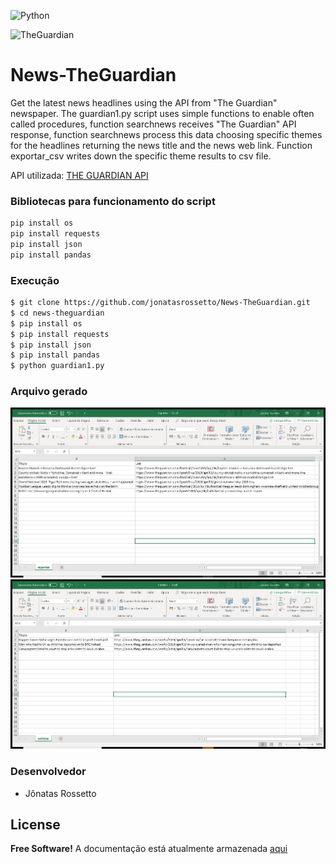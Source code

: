 ![Python](https://www.python.org/static/img/python-logo@2x.png)

![TheGuardian](https://media-manager.noticiasaominuto.com/naom_5ae1d9b0e3b1e.jpg?&w=1920)

# News-TheGuardian
Get the latest news headlines using the API from "The Guardian" newspaper.
The guardian1.py script uses simple functions to enable often called procedures, function searchnews receives "The Guardian" API response, function searchnews process this data choosing specific themes for the headlines returning the news title and the news web link. Function exportar_csv writes down the specific theme results to csv file.

API utilizada: [THE GUARDIAN API](https://open-platform.theguardian.com/explore/ )

### Bibliotecas para funcionamento do script
``` sh
pip install os
pip install requests 
pip install json
pip install pandas
```

### Execução
``` sh
$ git clone https://github.com/jonatasrossetto/News-TheGuardian.git
$ cd news-theguardian
$ pip install os
$ pip install requests 
$ pip install json
$ pip install pandas
$ python guardian1.py
```

### Arquivo gerado
![Aplicação](fig1.png)
![Aplicação](fig2.png)

### Desenvolvedor

 - Jônatas Rossetto

 License
 ----
 **Free Software!** A documentação está atualmente armazenada [aqui](https://github.com/jonatasrossetto/News-TheGuardian)
